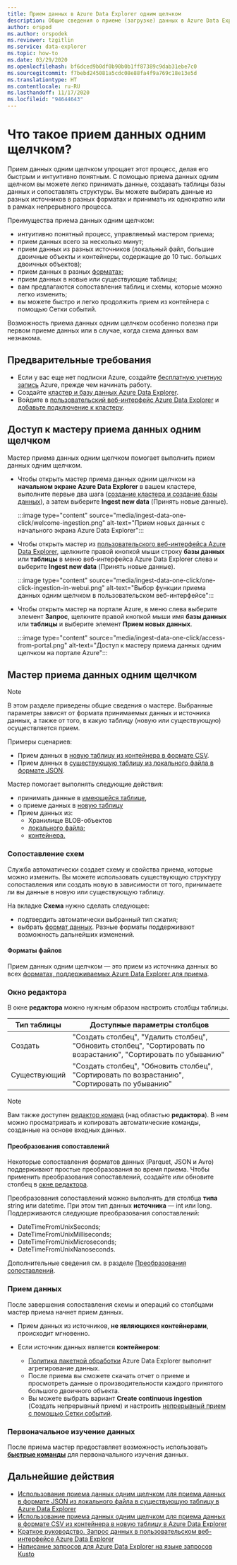 ```yaml
---
title: Прием данных в Azure Data Explorer одним щелчком
description: Общие сведения о приеме (загрузке) данных в Azure Data Explorer одним щелчком.
author: orspod
ms.author: orspodek
ms.reviewer: tzgitlin
ms.service: data-explorer
ms.topic: how-to
ms.date: 03/29/2020
ms.openlocfilehash: bf6dced9b0df0b90b0b1ff87389c9dab31ebe7c0
ms.sourcegitcommit: f7bebd245081a5cdc08e88fa4f9a769c18e13e5d
ms.translationtype: HT
ms.contentlocale: ru-RU
ms.lasthandoff: 11/17/2020
ms.locfileid: "94644643"
---
```

# <a name="what-is-one-click-ingestion"></a>Что такое прием данных одним щелчком?

Прием данных одним щелчком упрощает этот процесс, делая его быстрым и интуитивно понятным. С помощью приема данных одним щелчком вы можете легко принимать данные, создавать таблицы базы данных и сопоставлять структуры. Вы можете выбирать данные из разных источников в разных форматах и принимать их однократно или в рамках непрерывного процесса.

Преимущества приема данных одним щелчком:

* интуитивно понятный процесс, управляемый мастером приема;
* прием данных всего за несколько минут;
* прием данных из разных источников (локальный файл, большие двоичные объекты и контейнеры, содержащие до 10 тыс. больших двоичных объектов);
* прием данных в разных [форматах](#file-formats);
* прием данных в новые или существующие таблицы;
* вам предлагаются сопоставления таблиц и схемы, которые можно легко изменить;
* вы можете быстро и легко продолжить прием из контейнера с помощью Сетки событий.

Возможность приема данных одним щелчком особенно полезна при первом приеме данных или в случае, когда схема данных вам незнакома.

## <a name="prerequisites"></a>Предварительные требования

* Если у вас еще нет подписки Azure, создайте [бесплатную учетную запись](https://azure.microsoft.com/free/) Azure, прежде чем начинать работу.
* Создайте [кластер и базу данных Azure Data Explorer](create-cluster-database-portal.md).
* Войдите в [пользовательский веб-интерфейс Azure Data Explorer](https://dataexplorer.azure.com/) и [добавьте подключение к кластеру](web-query-data.md#add-clusters).

## <a name="access-the-one-click-wizard"></a>Доступ к мастеру приема данных одним щелчком

Мастер приема данных одним щелчком помогает выполнить прием данных одним щелчком.

* Чтобы открыть мастер приема данных одним щелчком на **начальном экране Azure Data Explorer** в вашем кластере, выполните первые два шага ([создание кластера и создание базы данных](#prerequisites)), а затем выберите **Ingest new data** (Принять новые данные).

    :::image type="content" source="media/ingest-data-one-click/welcome-ingestion.png" alt-text="Прием новых данных с начального экрана Azure Data Explorer":::

* Чтобы открыть мастер из [пользовательского веб-интерфейса Azure Data Explorer](https://dataexplorer.azure.com/), щелкните правой кнопкой мыши строку **базы данных** или **таблицы** в меню веб-интерфейса Azure Data Explorer слева и выберите **Ingest new data** (Принять новые данные).

    :::image type="content" source="media/ingest-data-one-click/one-click-ingestion-in-webui.png" alt-text="Выбор функции приема данных одним щелчком в пользовательском веб-интерфейсе":::

* Чтобы открыть мастер на портале Azure, в меню слева выберите элемент **Запрос**, щелкните правой кнопкой мыши имя **базы данных** или **таблицы** и выберите элемент **Прием новых данных**.

    :::image type="content" source="media/ingest-data-one-click/access-from-portal.png" alt-text="Доступ к мастеру приема данных одним щелчком на портале Azure":::

## <a name="one-click-ingestion-wizard"></a>Мастер приема данных одним щелчком

> [!NOTE]
> В этом разделе приведены общие сведения о мастере. Выбранные параметры зависят от формата принимаемых данных и источника данных, а также от того, в какую таблицу (новую или существующую) осуществляется прием.
>
> Примеры сценариев:
> * Прием данных в [новую таблицу из контейнера в формате CSV](one-click-ingestion-new-table.md).
> * Прием данных в [существующую таблицу из локального файла в формате JSON](one-click-ingestion-existing-table.md). 

Мастер помогает выполнять следующие действия:
   * принимать данные в [имеющейся таблице](one-click-ingestion-existing-table.md),
   * о приеме данных в [новую таблицу](one-click-ingestion-new-table.md)
   * Прием данных из:
      * Хранилище BLOB-объектов
      * [локального файла;](one-click-ingestion-existing-table.md)
      * [контейнера.](one-click-ingestion-new-table.md)


### <a name="schema-mapping"></a>Сопоставление схем

Служба автоматически создает схему и свойства приема, которые можно изменить. Вы можете использовать существующую структуру сопоставления или создать новую в зависимости от того, принимаете ли вы данные в новую или существующую таблицу.

На вкладке **Схема** нужно сделать следующее:
   * подтвердить автоматически выбранный тип сжатия;
   * выбрать [формат данных](#file-formats). Разные форматы поддерживают возможность дальнейших изменений.

#### <a name="file-formats"></a>Форматы файлов

Прием данных одним щелчком — это прием из источника данных во всех [форматах, поддерживаемых Azure Data Explorer для приема](ingestion-supported-formats.md).

### <a name="editor-window"></a>Окно редактора

В окне **редактора** можно нужным образом настроить столбцы таблицы. 

|Тип таблицы  |Доступные параметры столбцов  |
|---------|---------|
|Создать     | "Создать столбец", "Удалить столбец", "Обновить столбец", "Сортировать по возрастанию", "Сортировать по убыванию"  |
|Существующий     | "Создать столбец", "Обновить столбец", "Сортировать по возрастанию", "Сортировать по убыванию"  |

>[!NOTE]
> Вам также доступен [редактор команд](one-click-ingestion-new-table.md#command-editor) (над областью **редактора**). В нем можно просматривать и копировать автоматические команды, созданные на основе входных данных.

#### <a name="mapping-transformations"></a>Преобразования сопоставлений

Некоторые сопоставления форматов данных (Parquet, JSON и Avro) поддерживают простые преобразования во время приема. Чтобы применить преобразования сопоставлений, создайте или обновите столбец в [окне редактора](#editor-window).

Преобразования сопоставлений можно выполнять для столбца **типа** string или datetime. При этом тип данных **источника** — int или long. Поддерживаются следующие преобразования сопоставлений:
* DateTimeFromUnixSeconds;
* DateTimeFromUnixMilliseconds;
* DateTimeFromUnixMicroseconds;
* DateTimeFromUnixNanoseconds.

Дополнительные сведения см. в разделе [Преобразования сопоставлений](kusto/management/mappings.md#mapping-transformations).

### <a name="data-ingestion"></a>Прием данных

После завершения сопоставления схемы и операций со столбцами мастер приема начнет прием данных. 

* Прием данных из источников, **не являющихся контейнерами**, происходит мгновенно.

* Если источник данных является **контейнером**:
    * [Политика пакетной обработки](kusto/management/batchingpolicy.md) Azure Data Explorer выполнит агрегирование данных. 
    * После приема вы сможете скачать отчет о приеме и просмотреть данные о производительности каждого принятого большого двоичного объекта. 
    * Вы можете выбрать вариант **Create continuous ingestion** (Создать непрерывный прием) и настроить [непрерывный прием с помощью Сетки событий](one-click-ingestion-new-table.md#create-continuous-ingestion-for-container).
 
### <a name="initial-data-exploration"></a>Первоначальное изучение данных
   
После приема мастер предоставляет возможность использовать **[быстрые команды](one-click-ingestion-existing-table.md#explore-quick-queries-and-tools)** для первоначального изучения данных.


## <a name="next-steps"></a>Дальнейшие действия

* [Использование приема данных одним щелчком для приема данных в формате JSON из локального файла в существующую таблицу в Azure Data Explorer](one-click-ingestion-existing-table.md)
* [Использование приема данных одним щелчком для приема данных в формате CSV из контейнера в новую таблицу в Azure Data Explorer](one-click-ingestion-new-table.md)
* [Краткое руководство. Запрос данных в пользовательском веб-интерфейсе Azure Data Explorer](web-query-data.md)
* [Написание запросов для Azure Data Explorer на языке запросов Kusto](write-queries.md)
